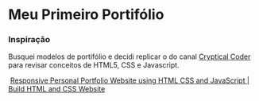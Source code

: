 # Meu Primeiro Portifólio

### Inspiração
Busquei modelos de portifólio e decidi replicar o do canal <a href='https://www.youtube.com/@CrypticalCoder'>Cryptical Coder</a> para revisar conceitos de HTML5, CSS e Javascript.

<img />
<a href='https://youtu.be/U1sEN3ELIHY?si=aTvOz9AnKfGLpsla'>Responsive Personal Portfolio Website using HTML CSS and JavaScript | Build HTML and CSS Website</a>
